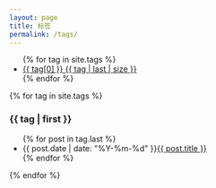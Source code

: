 ```yaml
---
layout: page
title: 标签
permalink: /tags/
---
```


<div id="tags">
  <ul id="label_box">
  {% for tag in site.tags %}
    <li><a href="{{ site.baseurl }}/tags/#{{ tag[0] }}">{{ tag[0] }} <span>{{ tag | last | size }}</span></a></li>
  {% endfor %}
  </ul>

  <div class="post post-archive">
  {% for tag in site.tags %}
  <h3 id="{{ tag | first }}">{{ tag | first }}</h3>
  <ul>
      {% for post in tag.last %}
          <li><span class="date">{{ post.date | date: "%Y-%m-%d" }}</span><a href="{{ post.url | prepend: site.baseurl }}">{{ post.title }}</a></li>
      {% endfor %}
  </ul>
  {% endfor %}
  </div>
</div>
